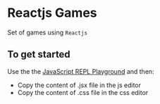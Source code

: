 # Reactjs Games

Set of games using `Reactjs`

## To get started

Use the the [JavaScript REPL Playground](https://jscomplete.com/repl) and then:

- Copy the content of .jsx file in the js editor
- Copy the content of .css file in the css editor
